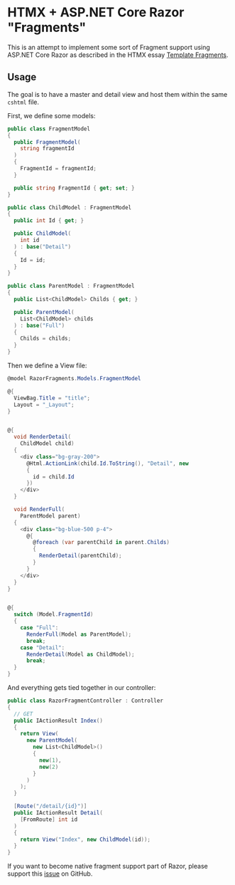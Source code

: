 # HTMX + ASP.NET Core Razor "Fragments" 

This is an attempt to implement some sort of Fragment support using ASP.NET Core Razor as described in the HTMX essay [Template Fragments](https://htmx.org/essays/template-fragments/).

## Usage

The goal is to have a master and detail view and host them within the same `cshtml` file.

First, we define some models:

```csharp
public class FragmentModel
{
  public FragmentModel(
    string fragmentId
  )
  {
    FragmentId = fragmentId;
  }

  public string FragmentId { get; set; }
}

public class ChildModel : FragmentModel
{
  public int Id { get; }

  public ChildModel(
    int id
  ) : base("Detail")
  {
    Id = id;
  }
}

public class ParentModel : FragmentModel
{
  public List<ChildModel> Childs { get; }

  public ParentModel(
    List<ChildModel> childs
  ) : base("Full")
  {
    Childs = childs;
  }
}
```

Then we define a View file:

```csharp
@model RazorFragments.Models.FragmentModel

@{
  ViewBag.Title = "title";
  Layout = "_Layout";
}


@{
  void RenderDetail(
    ChildModel child)
  {
    <div class="bg-gray-200">
      @Html.ActionLink(child.Id.ToString(), "Detail", new
      {
        id = child.Id
      })
    </div>
  }

  void RenderFull(
    ParentModel parent)
  {
    <div class="bg-blue-500 p-4">
      @{
        @foreach (var parentChild in parent.Childs)
        {
          RenderDetail(parentChild);
        }
      }
    </div>
  }
}


@{
  switch (Model.FragmentId)
  {
    case "Full":
      RenderFull(Model as ParentModel);
      break;
    case "Detail":
      RenderDetail(Model as ChildModel);
      break;
  }
}
```

And everything gets tied together in our controller:

```csharp
public class RazorFragmentController : Controller
{
  // GET
  public IActionResult Index()
  {
    return View(
      new ParentModel(
        new List<ChildModel>()
        {
          new(1),
          new(2)
        }
      )
    );
  }

  [Route("/detail/{id}")]
  public IActionResult Detail(
    [FromRoute] int id
  )
  {
    return View("Index", new ChildModel(id));
  }
}
```

If you want to become native fragment support part of Razor, please support this [issue](https://github.com/dotnet/aspnetcore/issues/43713) on GitHub.